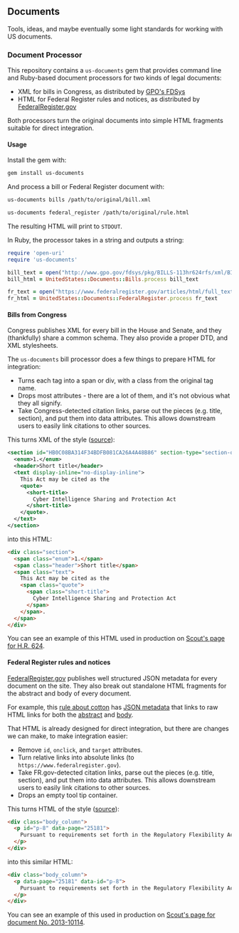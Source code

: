 ## Documents

Tools, ideas, and maybe eventually some light standards for working with US documents.

### Document Processor

This repository contains a `us-documents` gem that provides command line and Ruby-based document processors for two kinds of legal documents:

* XML for bills in Congress, as distributed by [GPO's FDSys](http://www.gpo.gov/fdsys/)
* HTML for Federal Register rules and notices, as distributed by [FederalRegister.gov](https://www.federalregister.gov)

Both processors turn the original documents into simple HTML fragments suitable for direct integration.

#### Usage

Install the gem with:

```bash
gem install us-documents
```

And process a bill or Federal Register document with:

```bash
us-documents bills /path/to/original/bill.xml

us-documents federal_register /path/to/original/rule.html
```

The resulting HTML will print to `STDOUT`. 

In Ruby, the processor takes in a string and outputs a string:

```ruby
require 'open-uri'
require 'us-documents'

bill_text = open("http://www.gpo.gov/fdsys/pkg/BILLS-113hr624rfs/xml/BILLS-113hr624rfs.xml").read
bill_html = UnitedStates::Documents::Bills.process bill_text

fr_text = open("https://www.federalregister.gov/articles/html/full_text/201/310/114.html").read
fr_html = UnitedStates::Documents::FederalRegister.process fr_text
```

#### Bills from Congress

Congress publishes XML for every bill in the House and Senate, and they (thankfully) share a common schema. They also provide a proper DTD, and XML stylesheets.

The `us-documents` bill processor does a few things to prepare HTML for integration:

* Turns each tag into a span or div, with a class from the original tag name.
* Drops most attributes - there are a lot of them, and it's not obvious what they all signify.
* Take Congress-detected citation links, parse out the pieces (e.g. title, section), and put them into data attributes. This allows downstream users to easily link citations to other sources.

This turns XML of the style ([source](http://www.gpo.gov/fdsys/pkg/BILLS-113hr624rfs/xml/BILLS-113hr624rfs.xml)):

```xml
<section id="HB0C08BA314F34BDFB081CA26A4A48B86" section-type="section-one">
  <enum>1.</enum>
  <header>Short title</header>
  <text display-inline="no-display-inline">
    This Act may be cited as the
    <quote>
      <short-title>
        Cyber Intelligence Sharing and Protection Act
      </short-title>
    </quote>.
  </text>
</section>
```

into this HTML:

```html
<div class="section">
  <span class="enum">1.</span>
  <span class="header">Short title</span>
  <span class="text">
    This Act may be cited as the 
    <span class="quote">
      <span class="short-title">
        Cyber Intelligence Sharing and Protection Act
      </span>
    </span>.
  </span>
</div> 
```

You can see an example of this HTML used in production on [Scout's page for H.R. 624](https://scout.sunlightfoundation.com/item/bill/hr624-113).

#### Federal Register rules and notices

[FederalRegister.gov](https://www.federalregister.gov) publishes well structured JSON metadata for every document on the site. They also break out standalone HTML fragments for the abstract and body of every document.

For example, this [rule about cotton](https://www.federalregister.gov/articles/2013/04/30/2013-10114/revision-of-regulations-defining-bona-fide-cotton-spot-markets) has [JSON metadata](https://www.federalregister.gov/api/v1/articles/2013-10114) that links to raw HTML links for both the [abstract](https://www.federalregister.gov/articles/html/abstract/201/310/114.html) and [body](https://www.federalregister.gov/articles/html/full_text/201/310/114.html). 

That HTML is already designed for direct integration, but there are changes we can make, to make integration easier:

* Remove `id`, `onclick`, and `target` attributes.
* Turn relative links into absolute links (to `https://www.federalregister.gov`).
* Take FR.gov-detected citation links, parse out the pieces (e.g. title, section), and put them into data attributes. This allows downstream users to easily link citations to other sources.
* Drops an empty tool tip container.

This turns HTML of the style ([source](https://www.federalregister.gov/articles/html/full_text/201/310/114.html)):

```html
<div class="body_column">
  <p id="p-8" data-page="25181">
    Pursuant to requirements set forth in the Regulatory Flexibility Act (RFA) (<a class="usc external" href="http://api.fdsys.gov/link?collection=uscode&amp;title=5&amp;year=mostrecent&amp;section=601&amp;type=usc&amp;link-type=html" target="_blank">5 U.S.C. 601</a>-612), AMS has considered the economic impact of this action on small entities and has determined that its implementation will not have a significant economic impact on a substantial number of small businesses.
  </p>
</div>
```

into this similar HTML:

```html
<div class="body_column">
  <p data-page="25181" data-id="p-8">
    Pursuant to requirements set forth in the Regulatory Flexibility Act (RFA) (<a class="usc external" href="http://api.fdsys.gov/link?collection=uscode&amp;title=5&amp;year=mostrecent&amp;section=601&amp;type=usc&amp;link-type=html" data-title="5" data-section="601">5 U.S.C. 601</a>-612), AMS has considered the economic impact of this action on small entities and has determined that its implementation will not have a significant economic impact on a substantial number of small businesses.
  </p>
</div>
```

You can see an example of this used in production on [Scout's page for document No. 2013-10114](https://scout.sunlightfoundation.com/item/regulation/2013-10114).